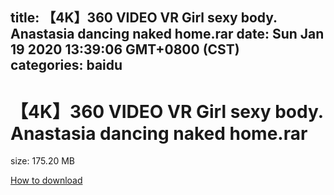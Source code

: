 
title: 【4K】360 VIDEO VR Girl sexy body. Anastasia dancing naked home.rar
date: Sun Jan 19 2020 13:39:06 GMT+0800 (CST)    
categories: baidu
---

# 【4K】360 VIDEO VR Girl sexy body. Anastasia dancing naked home.rar
size: 175.20 MB
 
 

[How to download](https://bpcam.bemobtrk.com/go/2ceec3aa-1ca2-46d6-b9ff-aaa5c184517c?jno=109)